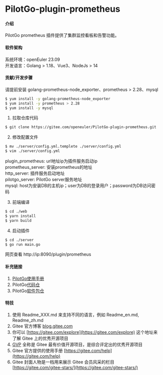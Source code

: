 # PilotGo-plugin-prometheus

#### 介绍
PilotGo prometheus 插件提供了集群监控看板和告警功能。

#### 软件架构
系统环境：openEuler 23.09  
开发语言：Golang > 1.18、Vue3、NodeJs > 14


#### 贡献/开发步骤
请提前安装 golang-prometheus-node_exporter、prometheus > 2.28、mysql 
```bash
$ yum install -y golang-prometheus-node_exporter  
$ yum install -y prometheus > 2.28  
$ yum install -y mysql
```

1.  拉取仓库代码  
```bash
$ git clone https://gitee.com/openeuler/PilotGo-plugin-prometheus.git
```
2.  修改配置文件  
```bash
$ mv ./server/config.yml.templete ./server/config.yml
$ vim ./server/config.yml
```
plugin_prometheus: url地址ip为插件服务启动ip  
prometheus_server: 安装prometheus的地址  
http_server: 插件服务启动地址   
pilotgo_server:  PilotGo server服务地址  
mysql: host为安装DB的主机ip；user为DB的登录用户；password为DB访问密码

3.  前端编译  
```bash
$ cd ./web
$ yarn install 
$ yarn build
```
4.  启动插件
```bash
$ cd ./server
$ go run main.go
```
网页查看 http://ip:8090/plugin/prometheus

#### 补充链接
1.  [PilotGo使用手册](https://gitee.com/openeuler/docs/tree/master/docs/zh/docs/PilotGo/使用手册.md)
2.  PilotGo[代码仓](https://gitee.com/openeuler/PilotGo)
3.  PilotGo[软件包仓](https://gitee.com/src-openeuler/PilotGo)

#### 特技

1.  使用 Readme\_XXX.md 来支持不同的语言，例如 Readme\_en.md, Readme\_zh.md
2.  Gitee 官方博客 [blog.gitee.com](https://blog.gitee.com)
3.  你可以 [https://gitee.com/explore](https://gitee.com/explore) 这个地址来了解 Gitee 上的优秀开源项目
4.  [GVP](https://gitee.com/gvp) 全称是 Gitee 最有价值开源项目，是综合评定出的优秀开源项目
5.  Gitee 官方提供的使用手册 [https://gitee.com/help](https://gitee.com/help)
6.  Gitee 封面人物是一档用来展示 Gitee 会员风采的栏目 [https://gitee.com/gitee-stars/](https://gitee.com/gitee-stars/)
